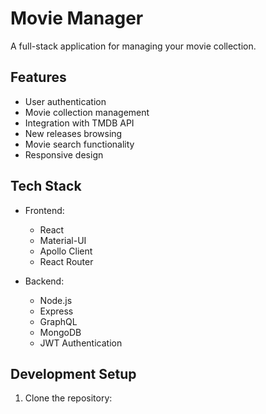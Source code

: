 # Movie Manager

A full-stack application for managing your movie collection.

## Features

- User authentication
- Movie collection management
- Integration with TMDB API
- New releases browsing
- Movie search functionality
- Responsive design

## Tech Stack

- Frontend:
  - React
  - Material-UI
  - Apollo Client
  - React Router

- Backend:
  - Node.js
  - Express
  - GraphQL
  - MongoDB
  - JWT Authentication

## Development Setup

1. Clone the repository:
